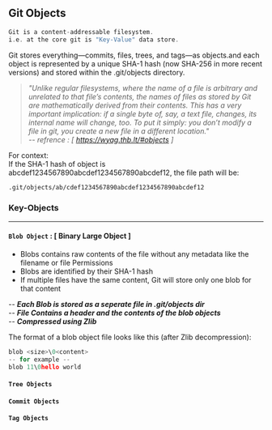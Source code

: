 ## Git Objects

```go
Git is a content-addressable filesystem.
i.e. at the core git is "Key-Value" data store.
```
Git stores everything—commits, files, trees, and tags—as objects.and 
each object is represented by a unique SHA-1 hash (now SHA-256 in more recent versions) 
and stored within the .git/objects directory.
 
> *"Unlike regular filesystems, where the name of a file is arbitrary and unrelated to that
file’s contents, the names of files as stored by Git are mathematically derived from 
their contents. This has a very important implication: if a single byte of, say, a text 
file, changes, its internal name will change, too. To put it simply: you don’t modify a
file in git, you create a new file in a different location."<br>
-- refrence : [ https://wyag.thb.lt/#objects ]*

For context:<br>
If the SHA-1 hash of object is abcdef1234567890abcdef1234567890abcdef12, the file path will be:
```bash
.git/objects/ab/cdef1234567890abcdef1234567890abcdef12
```

### Key-Objects
---
#### `Blob Object` : [ Binary Large Object ]
- Blobs contains raw contents of the file without any metadata like the filename or file Permissions
- Blobs are identified by their SHA-1 hash
- If multiple files have the same content, Git will store only one blob for that content

-- ***Each Blob is stored as a seperate file in .git/objects dir***<br>
-- ***File Contains a header and the contents of the blob objects*** <br>
-- ***Compressed using Zlib***

The format of a blob object file looks like this (after Zlib decompression):
```go
blob <size>\0<content>
-- for example --
blob 11\0hello world
```

#### `Tree Objects`
#### `Commit Objects`
#### `Tag Objects`

